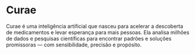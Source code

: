 # Curae
Curae é uma inteligência artificial que nasceu para acelerar a descoberta de medicamentos e levar esperança para mais pessoas. Ela analisa milhões de dados e pesquisas científicas para encontrar padrões e soluções promissoras — com sensibilidade, precisão e propósito.
